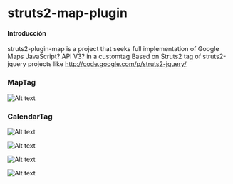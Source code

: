struts2-map-plugin
==================

#### Introducción
struts2-plugin-map is a project that seeks full implementation of Google Maps JavaScript? API V3? in a customtag Based on Struts2 tag of struts2-jquery projects like http://code.google.com/p/struts2-jquery/

### MapTag

![Alt text](http://i49.tinypic.com/34h7xgx.png)

### CalendarTag

![Alt text](http://i47.tinypic.com/1z2hceg.png)

![Alt text](http://i47.tinypic.com/33nchsw.png)

![Alt text](http://i48.tinypic.com/2ih5ci1.png)

![Alt text](http://i46.tinypic.com/s4rhbn.png)
